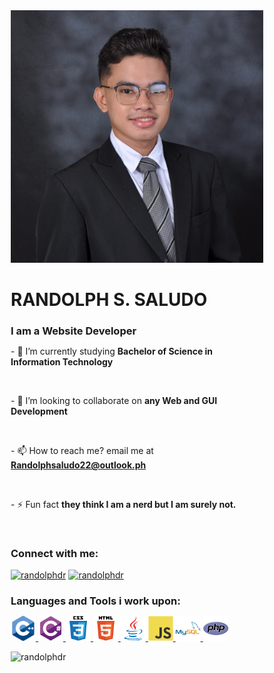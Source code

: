 <!DOCTYPE html>
<html lang="en">
    <head>
        <meta charset="UTF-8">
        <meta name="viewport" content="width=device-width, initial-scale=1.0">
        <style>
            * {
    box-sizing: border-box;
    margin: 0;
    padding: 0;
}

body {
    display: flex;
    flex-direction: column;
    justify-content: center;

}

body .profile {
     width: 95%;
     height: 350px;
     background-image: url("https://github.com/RandolphDR/RandolphDR/blob/main/Abstract.jpg");
     background-position: center;
     background-size: 100% 100%;
     background-repeat: no-repeat;
     display: flex;
     flex-direction: row;
     justify-content: center;
     align-items: center;
     gap: 5%;
}

body .profile .profile-photo {
    width: 170px;
    height: 170px;
    border-radius: 50%;
}

body .profile .profile-information h1 {
    color: white;
    font: 35px Times New Roman;
    font-weight: bolder;
}

body .profile .profile-information h3 {
    color: lightgray;
    font: 20px Times New Roman;
}

body .full-information {
    display: flex;
    flex-direction: column;
    justify-content: left;
}
        </style>
    </head>
    <body>
        <div class="profile">
            <img class="profile-photo" src="https://github.com/RandolphDR/RandolphDR/blob/main/SALUDO,RANDOLPH_3894.JPG?raw=true"/>
            <div class="profile-information">
                <h1>RANDOLPH S. SALUDO</h1>
                <h3>I am a Website Developer</h3>
            </div>
        </div>
        <div class="full-information">
            <p>- 🌱 I’m currently studying <b>Bachelor of Science in Information Technology</b></p><br>
            <p>- 👯 I’m looking to collaborate on <b>any Web and GUI Development</b></p><br>
            <p>- 📫 How to reach me? email me at <b><a>Randolphsaludo22@outlook.ph</a></b></p><br>
            <p>- ⚡ Fun fact <b>they think I am a nerd but I am surely not.</b></p><br>
        
<h3 align="left">Connect with me:</h3>
            <p align="left">
            <a href="https://web.facebook.com/RandolphDR" target="blank"><img align="center" src="https://raw.githubusercontent.com/rahuldkjain/github-profile-readme-generator/master/src/images/icons/Social/facebook.svg" alt="randolphdr" height="30" width="40" /></a>
            <a href="https://instagram.com/randolphdr](https://www.instagram.com/_randolphdr/" target="blank"><img align="center" src="https://raw.githubusercontent.com/rahuldkjain/github-profile-readme-generator/master/src/images/icons/Social/instagram.svg" alt="randolphdr" height="30" width="40" /></a>
            </p>

 <h3 align="left">Languages and Tools i work upon:</h3>
            <p align="left"> <a href="https://www.w3schools.com/cpp/" target="_blank" rel="noreferrer"> <img src="https://raw.githubusercontent.com/devicons/devicon/master/icons/cplusplus/cplusplus-original.svg" alt="cplusplus" width="40" height="40"/> </a> <a href="https://www.w3schools.com/cs/" target="_blank" rel="noreferrer"> <img src="https://raw.githubusercontent.com/devicons/devicon/master/icons/csharp/csharp-original.svg" alt="csharp" width="40" height="40"/> </a> <a href="https://www.w3schools.com/css/" target="_blank" rel="noreferrer"> <img src="https://raw.githubusercontent.com/devicons/devicon/master/icons/css3/css3-original-wordmark.svg" alt="css3" width="40" height="40"/> </a> <a href="https://www.w3.org/html/" target="_blank" rel="noreferrer"> <img src="https://raw.githubusercontent.com/devicons/devicon/master/icons/html5/html5-original-wordmark.svg" alt="html5" width="40" height="40"/> </a> <a href="https://www.java.com" target="_blank" rel="noreferrer"> <img src="https://raw.githubusercontent.com/devicons/devicon/master/icons/java/java-original.svg" alt="java" width="40" height="40"/> </a> <a href="https://developer.mozilla.org/en-US/docs/Web/JavaScript" target="_blank" rel="noreferrer"> <img src="https://raw.githubusercontent.com/devicons/devicon/master/icons/javascript/javascript-original.svg" alt="javascript" width="40" height="40"/> </a> <a href="https://www.mysql.com/" target="_blank" rel="noreferrer"> <img src="https://raw.githubusercontent.com/devicons/devicon/master/icons/mysql/mysql-original-wordmark.svg" alt="mysql" width="40" height="40"/> </a> <a href="https://www.php.net" target="_blank" rel="noreferrer"> <img src="https://raw.githubusercontent.com/devicons/devicon/master/icons/php/php-original.svg" alt="php" width="40" height="40"/> </a> </p>
            <p align="left"> <img src="https://komarev.com/ghpvc/?username=randolphdr&label=Profile%20views&color=0e75b6&style=flat" alt="randolphdr" /> </p>
        </div>
    </body>
</html>
